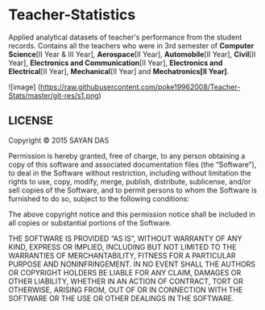 # Teacher-Statistics
Applied analytical datasets of teacher's performance from the student records. Contains all the teachers who were in 3rd semester of **Computer Science**[II Year & III Year], **Aerospace**[II Year], **Automobile**[II Year], **Civil**[II Year], **Electronics and Communication**[II Year], **Electronics and Electrical**[II Year], **Mechanical**[II Year] and **Mechatronics[II Year]**.

![image] (https://raw.githubusercontent.com/poke19962008/Teacher-Stats/master/git-res/s1.png)

## LICENSE

Copyright © 2015 SAYAN DAS

Permission is hereby granted, free of charge, to any person obtaining a copy of this software and associated documentation files (the “Software”), to deal in the Software without restriction, including without limitation the rights to use, copy, modify, merge, publish, distribute, sublicense, and/or sell copies of the Software, and to permit persons to whom the Software is furnished to do so, subject to the following conditions:

The above copyright notice and this permission notice shall be included in all copies or substantial portions of the Software.

THE SOFTWARE IS PROVIDED “AS IS”, WITHOUT WARRANTY OF ANY KIND, EXPRESS OR IMPLIED, INCLUDING BUT NOT LIMITED TO THE WARRANTIES OF MERCHANTABILITY, FITNESS FOR A PARTICULAR PURPOSE AND NONINFRINGEMENT. IN NO EVENT SHALL THE AUTHORS OR COPYRIGHT HOLDERS BE LIABLE FOR ANY CLAIM, DAMAGES OR OTHER LIABILITY, WHETHER IN AN ACTION OF CONTRACT, TORT OR OTHERWISE, ARISING FROM, OUT OF OR IN CONNECTION WITH THE SOFTWARE OR THE USE OR OTHER DEALINGS IN THE SOFTWARE. 

